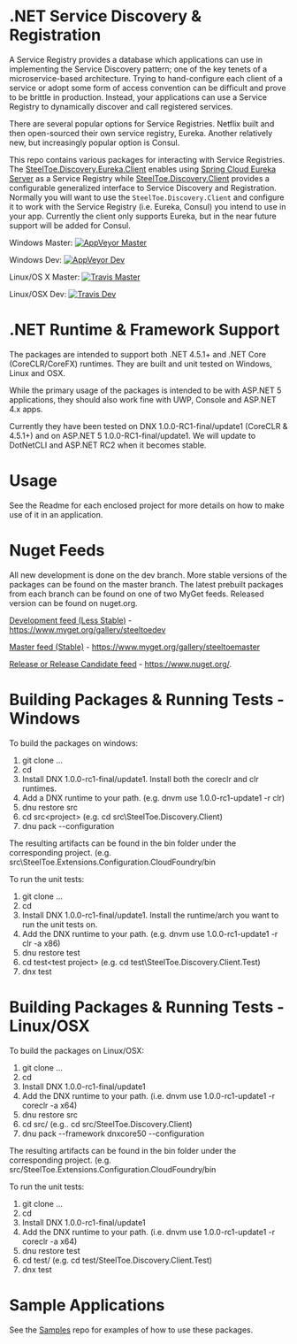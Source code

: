 # .NET Service Discovery & Registration
A Service Registry provides a database which applications can use in implementing the Service Discovery pattern; one of the key tenets of a microservice-based architecture. Trying to hand-configure each client of a service or adopt some form of access convention can be difficult and prove to be brittle in production. Instead, your applications can use a Service Registry to dynamically discover and call registered services.

There are several popular options for Service Registries. Netflix built and then open-sourced their own service registry, Eureka. Another relatively new, but increasingly popular option is Consul. 

This repo contains various packages for interacting with Service Registries.  The [SteelToe.Discovery.Eureka.Client](https://github.com/SteelToeOSS/Discovery/tree/master/src/SteelToe.Discovery.Eureka.Client) enables using [Spring Cloud Eureka Server](http://projects.spring.io/spring-cloud/docs/1.0.3/spring-cloud.html#spring-cloud-eureka-server) as a Service Registry while [SteelToe.Discovery.Client](https://github.com/SteelToeOSS/Discovery/tree/master/src/SteelToe.Discovery.Client) provides a configurable generalized interface to Service Discovery and Registration.  Normally you will want to use the `SteelToe.Discovery.Client` and configure it to work with the Service Registry (i.e. Eureka, Consul) you intend to use in your app. Currently the client only supports Eureka, but in the near future support will be added for Consul.

Windows Master:  [![AppVeyor Master](https://ci.appveyor.com/api/projects/status/j6i5gxxwt21gys01/branch/master?svg=true)](https://ci.appveyor.com/project/steeltoe/discovery/branch/master)

Windows Dev:  [![AppVeyor Dev](https://ci.appveyor.com/api/projects/status/j6i5gxxwt21gys01/branch/dev?svg=true)](https://ci.appveyor.com/project/steeltoe/discovery/branch/dev)

Linux/OS X Master: [![Travis Master](https://travis-ci.org/SteelToeOSS/Discovery.svg?branch=master)](https://travis-ci.org/SteelToeOSS/Discovery)

Linux/OSX Dev: [![Travis Dev](https://travis-ci.org/SteelToeOSS/Discovery.svg?branch=dev)](https://travis-ci.org/SteelToeOSS/Discovery)

# .NET Runtime & Framework Support
The packages are intended to support both .NET 4.5.1+ and .NET Core (CoreCLR/CoreFX) runtimes.  They are built and unit tested on Windows, Linux and OSX.

While the primary usage of the packages is intended to be with ASP.NET 5 applications, they should also work fine with UWP, Console and ASP.NET 4.x apps. 

Currently they have been tested on DNX 1.0.0-RC1-final/update1 (CoreCLR & 4.5.1+) and on ASP.NET 5 1.0.0-RC1-final/update1.  We will update to DotNetCLI and ASP.NET RC2 when it becomes stable.

# Usage
See the Readme for each enclosed project for more details on how to make use of it in an application.

# Nuget Feeds
All new development is done on the dev branch. More stable versions of the packages can be found on the master branch. The latest prebuilt packages from each branch can be found on one of two MyGet feeds. Released version can be found on nuget.org.

[Development feed (Less Stable)](https://www.myget.org/gallery/steeltoedev) - https://www.myget.org/gallery/steeltoedev

[Master feed (Stable)](https://www.myget.org/gallery/steeltoemaster) - https://www.myget.org/gallery/steeltoemaster

[Release or Release Candidate feed](https://www.nuget.org/) - https://www.nuget.org/. 

# Building Packages & Running Tests - Windows
To build the packages on windows:

1. git clone ...
2. cd <clone directory>
3. Install DNX 1.0.0-rc1-final/update1. Install both the coreclr and clr runtimes. 
4. Add a DNX runtime to your path. (e.g. dnvm use 1.0.0-rc1-update1 -r clr)
5. dnu restore src
6. cd src\<project> (e.g. cd src\SteelToe.Discovery.Client)
7. dnu pack --configuration <Release or Debug> 

The resulting artifacts can be found in the bin folder under the corresponding project. (e.g. src\SteelToe.Extensions.Configuration.CloudFoundry/bin

To run the unit tests:

1. git clone ...
2. cd <clone directory>
3. Install DNX 1.0.0-rc1-final/update1. Install the runtime/arch you want to run the unit tests on.
4. Add the DNX runtime to your path. (e.g. dnvm use 1.0.0-rc1-update1 -r clr -a x86)
5. dnu restore test
6. cd test\<test project> (e.g. cd test\SteelToe.Discovery.Client.Test)
7. dnx test

# Building Packages & Running Tests - Linux/OSX
To build the packages on Linux/OSX:

1. git clone ...
2. cd <clone directory>
3. Install DNX 1.0.0-rc1-final/update1
4. Add the DNX runtime to your path. (i.e. dnvm use 1.0.0-rc1-update1 -r coreclr -a x64)
3. dnu restore src
4. cd src/<project> (e.g.. cd src/SteelToe.Discovery.Client)
5. dnu pack --framework dnxcore50 --configuration <Release or Debug> 

The resulting artifacts can be found in the bin folder under the corresponding project. (e.g. src/SteelToe.Extensions.Configuration.CloudFoundry/bin

To run the unit tests:

1. git clone ...
2. cd <clone directory>
3. Install DNX 1.0.0-rc1-final/update1
4. Add the DNX runtime to your path. (i.e. dnvm use 1.0.0-rc1-update1 -r coreclr -a x64)
5. dnu restore test
6. cd test/<test project> (e.g. cd test/SteelToe.Discovery.Client.Test)
7. dnx test

# Sample Applications
See the [Samples](https://github.com/SteelToeOSS/Samples) repo for examples of how to use these packages.
